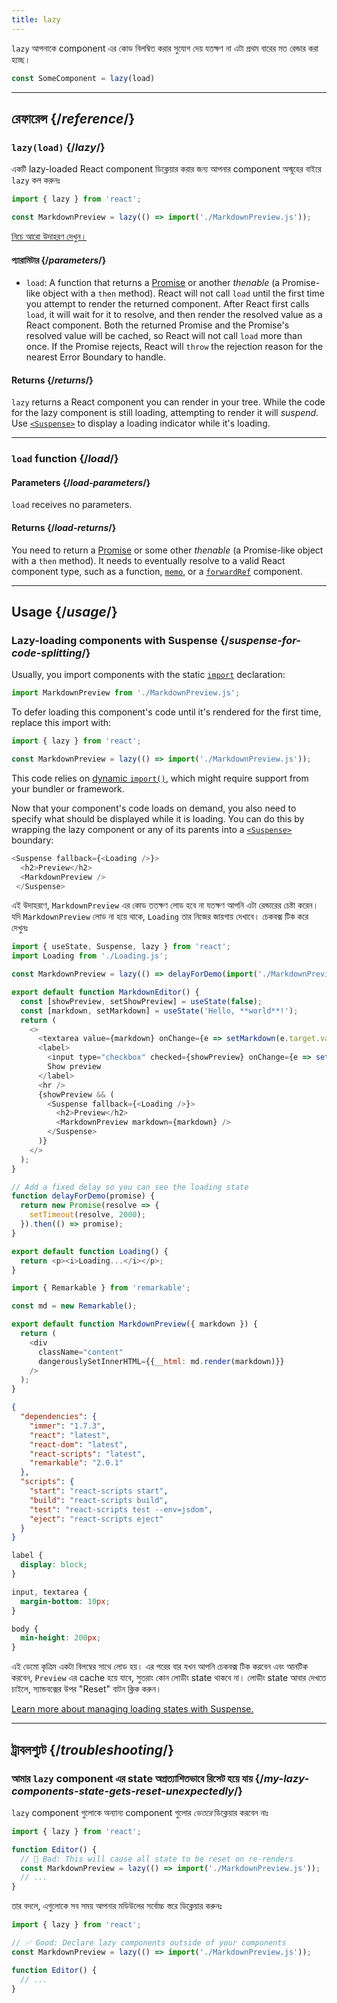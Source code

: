 ```yaml
---
title: lazy
---
```


<Intro>

`lazy` আপনাকে component এর কোড বিলম্বিত করার সুযোগ দেয় যতক্ষণ না এটা প্রথম বারের মত রেন্ডার করা হচ্ছে।

```js
const SomeComponent = lazy(load)
```

</Intro>

<InlineToc />

---

## রেফারেন্স {/*reference*/}

### `lazy(load)` {/*lazy*/}

একটি lazy-loaded React component ডিক্লেয়ার করার জন্য আপনার component অস্মূহের বাইরে `lazy` কল করুনঃ

```js
import { lazy } from 'react';

const MarkdownPreview = lazy(() => import('./MarkdownPreview.js'));
```

[নিচে আরো উদাহরণ দেখুন।](#usage)

#### প্যারামিটার {/*parameters*/}

* `load`: A function that returns a [Promise](https://developer.mozilla.org/en-US/docs/Web/JavaScript/Reference/Global_Objects/Promise) or another *thenable* (a Promise-like object with a `then` method). React will not call `load` until the first time you attempt to render the returned component. After React first calls `load`, it will wait for it to resolve, and then render the resolved value as a React component. Both the returned Promise and the Promise's resolved value will be cached, so React will not call `load` more than once. If the Promise rejects, React will `throw` the rejection reason for the nearest Error Boundary to handle.

#### Returns {/*returns*/}

`lazy` returns a React component you can render in your tree. While the code for the lazy component is still loading, attempting to render it will *suspend.* Use [`<Suspense>`](/reference/react/Suspense) to display a loading indicator while it's loading.

---

### `load` function {/*load*/}

#### Parameters {/*load-parameters*/}

`load` receives no parameters.

#### Returns {/*load-returns*/}

You need to return a [Promise](https://developer.mozilla.org/en-US/docs/Web/JavaScript/Reference/Global_Objects/Promise) or some other *thenable* (a Promise-like object with a `then` method). It needs to eventually resolve to a valid React component type, such as a function, [`memo`](/reference/react/memo), or a [`forwardRef`](/reference/react/forwardRef) component.

---

## Usage {/*usage*/}

### Lazy-loading components with Suspense {/*suspense-for-code-splitting*/}

Usually, you import components with the static [`import`](https://developer.mozilla.org/en-US/docs/Web/JavaScript/Reference/Statements/import) declaration:

```js
import MarkdownPreview from './MarkdownPreview.js';
```

To defer loading this component's code until it's rendered for the first time, replace this import with:

```js
import { lazy } from 'react';

const MarkdownPreview = lazy(() => import('./MarkdownPreview.js'));
```

This code relies on [dynamic `import()`,](https://developer.mozilla.org/en-US/docs/Web/JavaScript/Reference/Operators/import) which might require support from your bundler or framework.

Now that your component's code loads on demand, you also need to specify what should be displayed while it is loading. You can do this by wrapping the lazy component or any of its parents into a [`<Suspense>`](/reference/react/Suspense) boundary:

```js {1,4}
<Suspense fallback={<Loading />}>
  <h2>Preview</h2>
  <MarkdownPreview />
 </Suspense>
```

এই উদাহরণে, `MarkdownPreview` এর কোড ততক্ষণ লোড হবে না যতক্ষণ আপনি এটা রেন্ডারের চেষ্টা করেন। যদি `MarkdownPreview` লোড না হয়ে থাকে, `Loading` তার নিজের জায়গায় দেখাবে। চেকবক্স টিক করে দেখুনঃ

<Sandpack>

```js App.js
import { useState, Suspense, lazy } from 'react';
import Loading from './Loading.js';

const MarkdownPreview = lazy(() => delayForDemo(import('./MarkdownPreview.js')));

export default function MarkdownEditor() {
  const [showPreview, setShowPreview] = useState(false);
  const [markdown, setMarkdown] = useState('Hello, **world**!');
  return (
    <>
      <textarea value={markdown} onChange={e => setMarkdown(e.target.value)} />
      <label>
        <input type="checkbox" checked={showPreview} onChange={e => setShowPreview(e.target.checked)} />
        Show preview
      </label>
      <hr />
      {showPreview && (
        <Suspense fallback={<Loading />}>
          <h2>Preview</h2>
          <MarkdownPreview markdown={markdown} />
        </Suspense>
      )}
    </>
  );
}

// Add a fixed delay so you can see the loading state
function delayForDemo(promise) {
  return new Promise(resolve => {
    setTimeout(resolve, 2000);
  }).then(() => promise);
}
```

```js Loading.js
export default function Loading() {
  return <p><i>Loading...</i></p>;
}
```

```js MarkdownPreview.js
import { Remarkable } from 'remarkable';

const md = new Remarkable();

export default function MarkdownPreview({ markdown }) {
  return (
    <div
      className="content"
      dangerouslySetInnerHTML={{__html: md.render(markdown)}}
    />
  );
}
```

```json package.json hidden
{
  "dependencies": {
    "immer": "1.7.3",
    "react": "latest",
    "react-dom": "latest",
    "react-scripts": "latest",
    "remarkable": "2.0.1"
  },
  "scripts": {
    "start": "react-scripts start",
    "build": "react-scripts build",
    "test": "react-scripts test --env=jsdom",
    "eject": "react-scripts eject"
  }
}
```

```css
label {
  display: block;
}

input, textarea {
  margin-bottom: 10px;
}

body {
  min-height: 200px;
}
```

</Sandpack>

এই ডেমো কৃত্রিম একটা বিলম্বের সাথে লোড হয়। এর পরের বার যখন আপনি চেকবক্স টিক করবেন এবং আনটিক করবেন, `Preview` এর cache হয়ে যাবে, সুতরাং কোন লোডীং state থাকবে না। লোডীং state আবার দেখতে চাইলে, স্যান্ডবক্সের উপর "Reset" বাটন ক্লিক করুন।

[Learn more about managing loading states with Suspense.](/reference/react/Suspense)

---

## ট্রাবলশ্যুট {/*troubleshooting*/}

### আমার `lazy` component এর state অপ্রত্যাশিতভাবে রিসেট হয়ে যায় {/*my-lazy-components-state-gets-reset-unexpectedly*/}

`lazy` component গুলোকে অন্যান্য component গুলোর *ভেতরে* ডিক্লেয়ার করবেন নাঃ

```js {4-5}
import { lazy } from 'react';

function Editor() {
  // 🔴 Bad: This will cause all state to be reset on re-renders
  const MarkdownPreview = lazy(() => import('./MarkdownPreview.js'));
  // ...
}
```

তার বদলে, এগুলোকে সব সময় আপনার মডিউলের সর্বোচ্চ স্তরে ডিক্লেয়ার করুনঃ

```js {3-4}
import { lazy } from 'react';

// ✅ Good: Declare lazy components outside of your components
const MarkdownPreview = lazy(() => import('./MarkdownPreview.js'));

function Editor() {
  // ...
}
```
